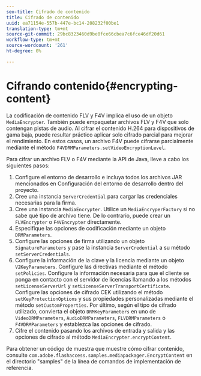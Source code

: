 ```yaml
---
seo-title: Cifrado de contenido
title: Cifrado de contenido
uuid: ea71154e-557b-447e-bc14-208232f00be1
translation-type: tm+mt
source-git-commit: 29bc8323460d9be0fce66cbea7c6fce46df20d61
workflow-type: tm+mt
source-wordcount: '261'
ht-degree: 0%

---
```



# Cifrando contenido{#encrypting-content}

La codificación de contenido FLV y F4V implica el uso de un objeto `MediaEncrypter`. También puede empaquetar archivos FLV y F4V que solo contengan pistas de audio. Al cifrar el contenido H.264 para dispositivos de gama baja, puede resultar práctico aplicar solo cifrado parcial para mejorar el rendimiento. En estos casos, un archivo F4V puede cifrarse parcialmente mediante el método `F4VDRMParameters.setVideoEncryptionLevel`.

Para cifrar un archivo FLV o F4V mediante la API de Java, lleve a cabo los siguientes pasos:

1. Configure el entorno de desarrollo e incluya todos los archivos JAR mencionados en Configuración del entorno de desarrollo dentro del proyecto.
1. Cree una instancia `ServerCredential` para cargar las credenciales necesarias para la firma.
1. Cree una instancia `MediaEncrypter`. Utilice un `MediaEncryperFactory` si no sabe qué tipo de archivo tiene. De lo contrario, puede crear un `FLVEncrypter` o `F4VEncrypter` directamente.
1. Especifique las opciones de codificación mediante un objeto `DRMParameters`.
1. Configure las opciones de firma utilizando un objeto `SignatureParameters` y pase la instancia `ServerCredential` a su método `setServerCredentials`.
1. Configure la información de la clave y la licencia mediante un objeto `V2KeyParameters`. Configure las directivas mediante el método `setPolicies`. Configure la información necesaria para que el cliente se ponga en contacto con el servidor de licencias llamando a los métodos `setLicenseServerUrl` y `setLicenseServerTransportCertificate`. Configure las opciones de cifrado CEK utilizando el método `setKeyProtectionOptions` y sus propiedades personalizadas mediante el método `setCustomProperties`. Por último, según el tipo de cifrado utilizado, convierta el objeto `DRMKeyParameters` en uno de `VideoDRMParameters`, `AudioDRMParameters`, `FLVDRMParameters` o `F4VDRMParameters` y establezca las opciones de cifrado.
1. Cifre el contenido pasando los archivos de entrada y salida y las opciones de cifrado al método `MediaEncrypter.encryptContent`.

Para obtener un código de muestra que muestre cómo cifrar contenido, consulte `com.adobe.flashaccess.samples.mediapackager.EncryptContent` en el directorio &quot;samples&quot; de la línea de comandos de implementación de referencia.
